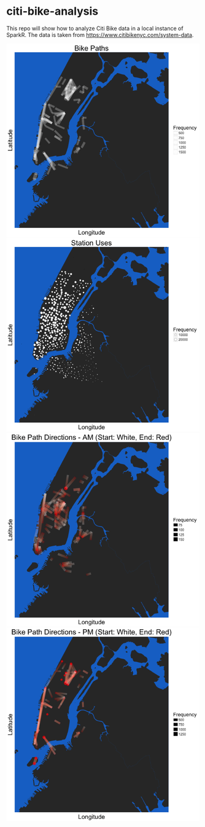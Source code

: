 # citi-bike-analysis
This repo will show how to analyze Citi Bike data in a local instance of SparkR. The data is taken from https://www.citibikenyc.com/system-data.

![Bike Paths](/plots/citi_bike_paths.png)
![Station Uses](/plots/station_uses.png)
![Station Paths (AM)](/plots/citi_bike_paths_dir_am.png)
![Station Paths (PM)](/plots/citi_bike_paths_dir_pm.png)
